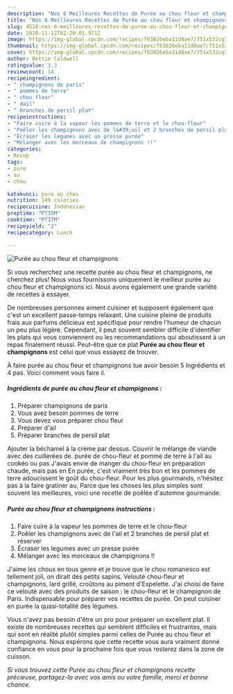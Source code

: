 ```yaml
---
description: "Nos 6 Meilleures Recettes de Purée au chou fleur et champignons"
title: "Nos 6 Meilleures Recettes de Purée au chou fleur et champignons"
slug: 4510-nos-6-meilleures-recettes-de-puree-au-chou-fleur-et-champignons
date: 2020-11-12T02:20:01.971Z
image: https://img-global.cpcdn.com/recipes/f63826eba11d8ae7/751x532cq70/puree-au-chou-fleur-et-champignons-photo-principale-de-la-recette.jpg
thumbnail: https://img-global.cpcdn.com/recipes/f63826eba11d8ae7/751x532cq70/puree-au-chou-fleur-et-champignons-photo-principale-de-la-recette.jpg
cover: https://img-global.cpcdn.com/recipes/f63826eba11d8ae7/751x532cq70/puree-au-chou-fleur-et-champignons-photo-principale-de-la-recette.jpg
author: Bettie Caldwell
ratingvalue: 3.3
reviewcount: 14
recipeingredient:
- " champignons de paris"
- " pommes de terre"
- " chou fleur"
- " dail"
- " branches de persil plat"
recipeinstructions:
- "Faire cuire à la vapeur les pommes de terre et le chou-fleur"
- "Poêler les champignons avec de l&#39;ail et 2 branches de persil plat et réserver"
- "Écraser les legumes avec un presse purée"
- "Mélanger avec les morceaux de champignons !!"
categories:
- Resep
tags:
- pure
- au
- chou

katakunci: pure au chou 
nutrition: 149 calories
recipecuisine: Indonesian
preptime: "PT35M"
cooktime: "PT37M"
recipeyield: "2"
recipecategory: Lunch

---
```



![Purée au chou fleur et champignons](https://img-global.cpcdn.com/recipes/f63826eba11d8ae7/751x532cq70/puree-au-chou-fleur-et-champignons-photo-principale-de-la-recette.jpg)

Si vous recherchez une recette purée au chou fleur et champignons, ne cherchez plus! Nous vous fournissons uniquement le meilleur purée au chou fleur et champignons ici. Nous avons également une grande variété de recettes à essayer.

De nombreuses personnes aiment cuisiner et supposent également que c'est un excellent passe-temps relaxant. Une cuisine pleine de produits frais aux parfums délicieux est spécifique pour rendre l'humeur de chacun un peu plus légère. Cependant, il peut souvent sembler difficile d'identifier les plats qui vous conviennent ou les recommandations qui aboutissent à un repas finalement réussi. Peut-être que ce plat <strong> Purée au chou fleur et champignons </strong> est celui que vous essayez de trouver.

<!--inarticleads1-->

À faire purée au chou fleur et champignons tue avoir besoin 5 Ingrédients et 4 pas. Voici comment vous faire il.

##### Ingrédients de purée au chou fleur et champignons :

1. Préparer  champignons de paris
1. Vous avez besoin  pommes de terre
1. Vous devez vous préparer  chou fleur
1. Préparer  d&#39;ail
1. Préparer  branches de persil plat


Ajouter la béchamel à la crème par dessus. Couvrir le mélange de viande avec des cuillerées de. purée de chou-fleur et pomme de terre à l&#39;ail au cookéo ou pas J&#39;avais envie de manger du chou-fleur en préparation chaude, mais pas en En purée, c&#39;est vraiment très bon et les pommes de terre adoucissent le goût du chou-fleur. Pour les plus gourmands, n&#39;hésitez pas à la faire gratiner au. Parce que les choses les plus simples sont souvent les meilleures, voici une recette de poêlée d&#39;automne gourmande. 

<!--inarticleads2-->

##### Purée au chou fleur et champignons instructions :

1. Faire cuire à la vapeur les pommes de terre et le chou-fleur
1. Poêler les champignons avec de l&#39;ail et 2 branches de persil plat et réserver
1. Écraser les legumes avec un presse purée
1. Mélanger avec les morceaux de champignons !!


J&#39;aime les choux en tous genre et je trouve que le chou romanesco est tellement joli, on dirait des petits sapins. Velouté chou-fleur et champignons, lard grillé, croûtons au piment d&#39;Espelette. J&#39;ai choisi de faire ce velouté avec des produits de saison : le chou-fleur et le champignon de Paris. Indispensable pour préparer vos recettes de purée. On peut cuisiner en purée la quasi-totalité des légumes. 

<!--inarticleads1-->

<p>
Vous n'avez pas besoin d'être un pro pour préparer un excellent plat. Il existe de nombreuses recettes qui semblent difficiles et frustrantes, mais qui sont en réalité plutôt simples parmi celles de Purée au chou fleur et champignons. Nous espérons que cette recette vous aura vraiment donné confiance en vous pour la prochaine fois que vous resterez dans la zone de cuisson.
</p>

<p>
<i>Si vous trouvez cette Purée au chou fleur et champignons recette précieuse, partagez-la avec vos amis ou votre famille, merci et bonne chance.</i>
</p>
